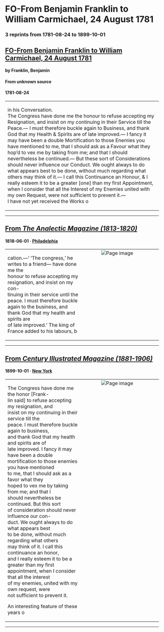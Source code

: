 
# FO-From Benjamin Franklin to William Carmichael, 24 August 1781

### 3 reprints from 1781-08-24 to 1899-10-01

## [FO-From Benjamin Franklin to William Carmichael, 24 August 1781](https://founders.archives.gov/documents/Franklin/01-35-02-0300)

#### by Franklin, Benjamin

#### From unknown source

#### 1781-08-24

<table style="width: 100%;"><tr><td style="width: 50%">

 in his Conversation.  
The Congress have done me the honour to refuse accepting my Resignation, and insist on my continuing in their Service till the Peace.— I must therefore buckle again to Business, and thank God that my Health &amp; Spirits are of late improved.— I fancy it may have been a double Mortification to those Enemies you have mentioned to me, that I should ask as a Favour what they hop’d to vex me by taking from me; and that I should nevertheless be continued.— But these sort of Considerations should never influence our Conduct. We ought always to do what appears best to be done, without much regarding what others may think of it.— I call this Continuance an Honour, &amp; I really esteem it to be a greater [one] than my first Appointment, when I consider that all the Interest of my Enemies united with my own Request, were not sufficient to prevent it.—  
I have not yet received the Works o
</td></tr></table>

---

## [From _The Analectic Magazine (1813-1820)_](https://archive.org/details/sim_analectic-magazine_1818-06_11/page/n32/mode/1up?view=theater)

#### 1818-06-01 &middot; [Philadelphia](http://dbpedia.org/resource/Philadelphia)

<table style="width: 100%;"><tr><td style="width: 50%">

  
cation.—‘ ‘The congress,’ he writes to a friend— have done me the  
honour to refuse accepting my resignation, and insist on my con-  
tinuing in their service until the peace. I must therefore buckle  
again to the business, and thank God that my health and spirits are  
of late improved.’ The king of France added to his labours, b
</td><td style="width: 50%; max-height: 75%; margin: auto; display: block;">
<img alt="Page image" src="https://iiif.archive.org/iiif/sim_analectic-magazine_1818-06_11&#0036;32/pct:12.183908,47.334245,75.402299,8.065619/600,/0/default.jpg"/>
</td>
</tr></table>

---

## [From _Century Illustrated Magazine (1881-1906)_](https://archive.org/details/sim_century-illustrated-monthly-magazine_1899-10_58_6/page/n95/mode/1up?view=theater)

#### 1899-10-01 &middot; [New York](http://dbpedia.org/resource/New_York_City)

<table style="width: 100%;"><tr><td style="width: 50%">

  
  
The Congress have done me the honor [Frank-  
lin said] to refuse accepting my resignation, and  
insist on my continuing in their service till the  
peace. I must therefore buckle again to business,  
and thank God that my health and spirits are of  
late improved. I fancy it may have been a double  
mortification to those enemies you have mentioned  
to me, that I should ask as a favor what they  
hoped to vex me by taking from me; and that I  
should nevertheless be continued. But this sort  
of consideration should never influence our con-  
duct. We ought always to do what appears best  
to be done, without much regarding what others  
may think of it. I call this continuance an honor,  
and I really esteem it to be a greater than my first  
appointment, when I consider that all the interest  
of my enemies, united with my own request, were  
not sufficient to prevent it.  
  
An interesting feature of these years o
</td><td style="width: 50%; max-height: 75%; margin: auto; display: block;">
<img alt="Page image" src="https://iiif.archive.org/iiif/sim_century-illustrated-monthly-magazine_1899-10_58_6&#0036;95/pct:18.278302,30.555556,35.023585,23.317308/600,/0/default.jpg"/>
</td>
</tr></table>

---

